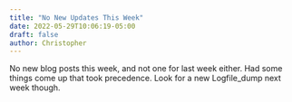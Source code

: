 ```yaml
---
title: "No New Updates This Week"
date: 2022-05-29T10:06:19-05:00
draft: false
author: Christopher
---
```

No new blog posts this week, and not one for last week either. Had some things come up that took precedence. Look for a new Logfile_dump next week though.

